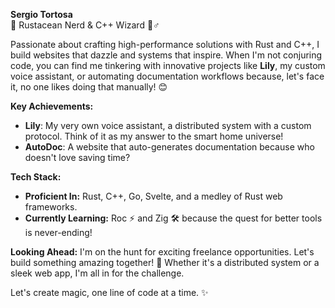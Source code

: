 **Sergio Tortosa**  
🦀 Rustacean Nerd & C++ Wizard 🧙♂️

Passionate about crafting high-performance solutions with Rust and C++, I build websites that dazzle and systems that inspire. When I'm not conjuring code, you can find me tinkering with innovative projects like **Lily**, my custom voice assistant, or automating documentation workflows because, let's face it, no one likes doing that manually! 😊

**Key Achievements:**
- **Lily**: My very own voice assistant, a distributed system with a custom protocol. Think of it as my answer to the smart home universe!
- **AutoDoc**: A website that auto-generates documentation because who doesn't love saving time?

**Tech Stack:**
- **Proficient In:** Rust, C++, Go, Svelte, and a medley of Rust web frameworks.
- **Currently Learning:** Roc ⚡ and Zig 🛠️ because the quest for better tools is never-ending!

**Looking Ahead:**
I'm on the hunt for exciting freelance opportunities. Let's build something amazing together! 🚀 Whether it's a distributed system or a sleek web app, I'm all in for the challenge.

Let's create magic, one line of code at a time. ✨
